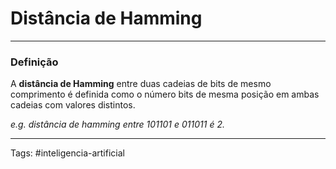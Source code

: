 
# Distância de Hamming

---

### Definição

A **distância de Hamming** entre duas cadeias de bits de mesmo comprimento é definida como o número bits de mesma posição em ambas cadeias com valores distintos.

*e.g. distância de hamming entre 101101 e 011011 é 2.*

---

Tags: #inteligencia-artificial

